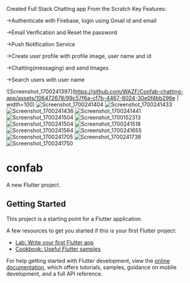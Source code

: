 Created Full Stack Chatting app From the Scratch 
Key Features:

   ->Authenticate with Firebase, login using Gmail id and email
   
   ->Email Verification and Reset the password
   
   ->Push Notification Service

   ->Create user profile with profile image, user name and id
   
   ->Chatting(messaging) and send Images
   
   ->Search users with user name

  
![Screenshot_1700241397](https://github.com/WAZF/Confab-chatting-app/assets/106472678/99c57f6a-cf7b-4467-8024-30e0f4bb296e | width=100)
![Screenshot_1700241404](https://github.com/WAZF/Confab-chatting-app/assets/106472678/cfeac721-6581-42ff-867f-2417cc9ce7f7)
![Screenshot_1700241433](https://github.com/WAZF/Confab-chatting-app/assets/106472678/6ab2239b-b209-49cb-9612-6723152988f0)
![Screenshot_1700241436](https://github.com/WAZF/Confab-chatting-app/assets/106472678/7089bb87-fe9d-4e3c-9780-6ee2e44ee3f7)
![Screenshot_1700241441](https://github.com/WAZF/Confab-chatting-app/assets/106472678/7af18e1d-8941-435d-89cf-f8dfc21ad7d4)
![Screenshot_1700241504](https://github.com/WAZF/Confab-chatting-app/assets/106472678/a0f5e4b3-a36a-4b08-a897-20a6861ff5c5)
![Screenshot_1700152313](https://github.com/WAZF/Confab-chatting-app/assets/106472678/e69568cb-0a2f-4052-be0b-e4da249a2495)
![Screenshot_1700241504](https://github.com/WAZF/Confab-chatting-app/assets/106472678/bcf914aa-2243-4d03-8eca-4aa2894cfcc7)
![Screenshot_1700241518](https://github.com/WAZF/Confab-chatting-app/assets/106472678/a2844275-c76a-4803-8d66-a0a52fe42477)
![Screenshot_1700241564](https://github.com/WAZF/Confab-chatting-app/assets/106472678/80311a7e-bb35-47d8-a16f-6cc5142050b4)
![Screenshot_1700241655](https://github.com/WAZF/Confab-chatting-app/assets/106472678/be71b9a8-2520-44af-9f98-b0c2bf5ca103)
![Screenshot_1700241705](https://github.com/WAZF/Confab-chatting-app/assets/106472678/d23a3e60-8f54-476e-b945-b4f7739084dd)
![Screenshot_1700241738](https://github.com/WAZF/Confab-chatting-app/assets/106472678/ebb93967-47a0-4411-8d2b-83d2780d940d)
![Screenshot_1700241750](https://github.com/WAZF/Confab-chatting-app/assets/106472678/45f092a3-05b9-4bfc-98ea-95f5bbf49d34)



# confab

A new Flutter project.

## Getting Started

This project is a starting point for a Flutter application.

A few resources to get you started if this is your first Flutter project:

- [Lab: Write your first Flutter app](https://docs.flutter.dev/get-started/codelab)
- [Cookbook: Useful Flutter samples](https://docs.flutter.dev/cookbook)

For help getting started with Flutter development, view the
[online documentation](https://docs.flutter.dev/), which offers tutorials,
samples, guidance on mobile development, and a full API reference.

